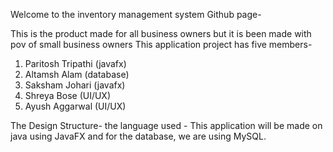 Welcome to the inventory management system Github page-

This is the product made for all business owners but it is been made with pov of small business owners 
This application project has five members-
1. Paritosh Tripathi (javafx)
2. Altamsh Alam (database)
3. Saksham Johari (javafx)
4. Shreya Bose (UI/UX)
5. Ayush Aggarwal (UI/UX)

The Design Structure-
the language used - This application will be made on java using JavaFX and for the database, we are using MySQL.
